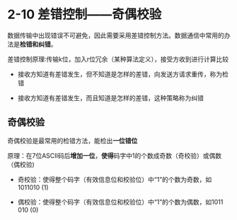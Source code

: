 # 2-10 差错控制——奇偶校验

数据传输中出现错误不可避免，因此需要采用差错控制方法。数据通信中常用的办法是**检错和纠错**。

差错控制原理∶传输k位，加入r位冗余（某种算法定义），接受方收到进行计算比较

- 接收方知道有差错发生，但不知道是怎样的差错，向发送方请求重传，称为检错

- 接收方知道有差错发生，而且知道是怎样的差错，这种策略称为纠错

## 奇偶校验

奇偶校验是最常用的检错方法，能检出**一位错位**

原理：在7位ASCII码后**增加一位**，**使得**码字中1的个数成奇数（奇校验）或偶数（偶校验)

- 奇校验：使得整个码字（有效信息位和校验位）中“1”的个数为奇数，如1011010 (1)

- 偶校验：使得整个码字（有效信息位和校验位）中“1”的个数为偶数，如1011 010 (0)
